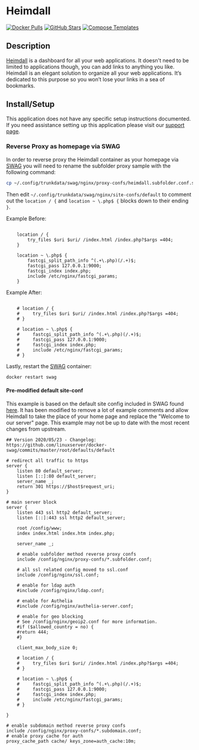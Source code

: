 # Heimdall

[![Docker Pulls](https://img.shields.io/docker/pulls/linuxserver/heimdall?style=flat-square&color=607D8B&label=docker%20pulls&logo=docker)](https://hub.docker.com/r/linuxserver/heimdall)
[![GitHub Stars](https://img.shields.io/github/stars/linuxserver/docker-heimdall?style=flat-square&color=607D8B&label=github%20stars&logo=github)](https://github.com/linuxserver/docker-heimdall)
[![Compose Templates](https://img.shields.io/static/v1?style=flat-square&color=607D8B&label=compose&message=templates)](https://github.com/jodfie/TrunkSTARTer/tree/master/compose/.apps/heimdall)

## Description

[Heimdall](https://heimdall.site/) is a dashboard for all your web applications.
It doesn't need to be limited to applications though, you can add links to
anything you like. Heimdall is an elegant solution to organize all your web
applications. It’s dedicated to this purpose so you won’t lose your links in a
sea of bookmarks.

## Install/Setup

This application does not have any specific setup instructions documented. If
you need assistance setting up this application please visit our
[support page](https://trunkstarter.com/basics/support/).

### Reverse Proxy as homepage via SWAG

In order to reverse proxy the Heimdall container as your homepage via
[SWAG](https://trunkstarter.com/apps/swag/) you will need to rename the subfolder
proxy sample with the following command:

```bash
cp ~/.config/trunkdata/swag/nginx/proxy-confs/heimdall.subfolder.conf.sample ~/.config/trunkdata/swag/nginx/proxy-confs/heimdall.subfolder.conf
```

Then edit `~/.config/trunkdata/swag/nginx/site-confs/default` to comment out the
`location / {` and `location ~ \.php$ {` blocks down to their ending `}`.

Example Before:

```nginx

    location / {
        try_files $uri $uri/ /index.html /index.php?$args =404;
    }

    location ~ \.php$ {
        fastcgi_split_path_info ^(.+\.php)(/.+)$;
        fastcgi_pass 127.0.0.1:9000;
        fastcgi_index index.php;
        include /etc/nginx/fastcgi_params;
    }
```

Example After:

```nginx

    # location / {
    #     try_files $uri $uri/ /index.html /index.php?$args =404;
    # }

    # location ~ \.php$ {
    #     fastcgi_split_path_info ^(.+\.php)(/.+)$;
    #     fastcgi_pass 127.0.0.1:9000;
    #     fastcgi_index index.php;
    #     include /etc/nginx/fastcgi_params;
    # }
```

Lastly, restart the [SWAG](https://trunkstarter.com/apps/swag/) container:

```bash
docker restart swag
```

#### Pre-modified default site-conf

This example is based on the default site config included in SWAG found
[here](https://github.com/linuxserver/docker-swag/blob/master/root/defaults/default).
It has been modified to remove a lot of example comments and allow Heimdall to
take the place of your home page and replace the "Welcome to our server" page.
This example may not be up to date with the most recent changes from upstream.

```nginx
## Version 2020/05/23 - Changelog: https://github.com/linuxserver/docker-swag/commits/master/root/defaults/default

# redirect all traffic to https
server {
    listen 80 default_server;
    listen [::]:80 default_server;
    server_name _;
    return 301 https://$host$request_uri;
}

# main server block
server {
    listen 443 ssl http2 default_server;
    listen [::]:443 ssl http2 default_server;

    root /config/www;
    index index.html index.htm index.php;

    server_name _;

    # enable subfolder method reverse proxy confs
    include /config/nginx/proxy-confs/*.subfolder.conf;

    # all ssl related config moved to ssl.conf
    include /config/nginx/ssl.conf;

    # enable for ldap auth
    #include /config/nginx/ldap.conf;

    # enable for Authelia
    #include /config/nginx/authelia-server.conf;

    # enable for geo blocking
    # See /config/nginx/geoip2.conf for more information.
    #if ($allowed_country = no) {
    #return 444;
    #}

    client_max_body_size 0;

    # location / {
    #     try_files $uri $uri/ /index.html /index.php?$args =404;
    # }

    # location ~ \.php$ {
    #     fastcgi_split_path_info ^(.+\.php)(/.+)$;
    #     fastcgi_pass 127.0.0.1:9000;
    #     fastcgi_index index.php;
    #     include /etc/nginx/fastcgi_params;
    # }

}

# enable subdomain method reverse proxy confs
include /config/nginx/proxy-confs/*.subdomain.conf;
# enable proxy cache for auth
proxy_cache_path cache/ keys_zone=auth_cache:10m;

```
